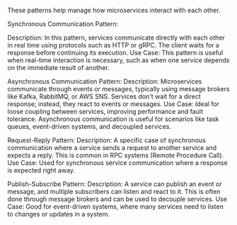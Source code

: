 These patterns help manage how microservices interact with each other.

Synchronous Communication Pattern:

Description: In this pattern, services communicate directly with each other in real time using protocols such as HTTP or
gRPC. The client waits for a response before continuing its execution.
Use Case: This pattern is useful when real-time interaction is necessary, such as when one service depends on the
immediate result of another.

Asynchronous Communication Pattern:
Description: Microservices communicate through events or messages, typically using message brokers like Kafka, RabbitMQ,
or AWS SNS. Services don't wait for a direct response; instead, they react to events or messages.
Use Case: Ideal for loose coupling between services, improving performance and fault tolerance. Asynchronous
communication is useful for scenarios like task queues, event-driven systems, and decoupled services.

Request-Reply Pattern:
Description: A specific case of synchronous communication where a service sends a request to another service and expects
a reply. This is common in RPC systems (Remote Procedure Call).
Use Case: Used for synchronous service communication where a response is expected right away.

Publish-Subscribe Pattern:
Description: A service can publish an event or message, and multiple subscribers can listen and react to it. This is
often done through message brokers and can be used to decouple services.
Use Case: Good for event-driven systems, where many services need to listen to changes or updates in a system.
